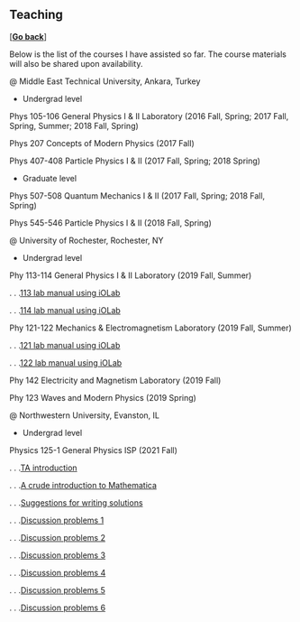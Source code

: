 ## Teaching

[\[__Go back__\]](https://kagsimsek.github.io)

Below is the list of the courses I have assisted so far. The course materials will also be shared upon availability.

@ Middle East Technical University, Ankara, Turkey

- Undergrad level

Phys 105-106 General Physics I & II Laboratory (2016 Fall, Spring; 2017 Fall, Spring, Summer; 2018 Fall, Spring)

Phys 207 Concepts of Modern Physics (2017 Fall)

Phys 407-408 Particle Physics I & II (2017 Fall, Spring; 2018 Spring)

- Graduate level

Phys 507-508 Quantum Mechanics I & II (2017 Fall, Spring; 2018 Fall, Spring)

Phys 545-546 Particle Physics I & II (2018 Fall, Spring)



@ University of Rochester, Rochester, NY

- Undergrad level

Phy 113-114 General Physics I & II Laboratory (2019 Fall, Summer)

. . .[113 lab manual using iOLab](./files/docs/iolab_man_mechanics_113_121.pdf)

. . .[114 lab manual using iOLab](./files/docs/iolab_man_mechanics_114_122.pdf)

Phy 121-122 Mechanics & Electromagnetism Laboratory (2019 Fall, Summer)

. . .[121 lab manual using iOLab](./files/docs/iolab_man_mechanics_113_121.pdf)

. . .[122 lab manual using iOLab](./files/docs/iolab_man_mechanics_114_122.pdf)

Phy 142 Electricity and Magnetism Laboratory (2019 Fall)

Phy 123 Waves and Modern Physics (2019 Spring)



@ Northwestern University, Evanston, IL

- Undergrad level

Physics 125-1 General Physics ISP (2021 Fall)

. . .[TA introduction](./files/docs/2021_fall_physics125-1_ta_introduction.pdf)

. . .[A crude introduction to Mathematica](./files/docs/2021_fall_physics125-1_a_crude_introduction_to_mathematica_part_1.pdf)

. . .[Suggestions for writing solutions](./files/docs/2021_fall_physics125-1_suggestions_for_writing_solutions.pdf)

. . .[Discussion problems 1](./files/docs/2021_fall_physics125-1_discussion_01_oct1.pdf)

. . .[Discussion problems 2](./files/docs/2021_fall_physics125-1_discussion_02_oct8_key.pdf)

. . .[Discussion problems 3](./files/docs/2021_fall_physics125-1_discussion_03_oct15_key.pdf)

. . .[Discussion problems 4](./files/docs/2021_fall_physics125-1_discussion_04_oct29.pdf)

. . .[Discussion problems 5](./files/docs/2021_fall_physics125-1_discussion_05_nov5.pdf)

. . .[Discussion problems 6](./files/docs/2021_fall_physics125-1_discussion_06_nov12.pdf)

